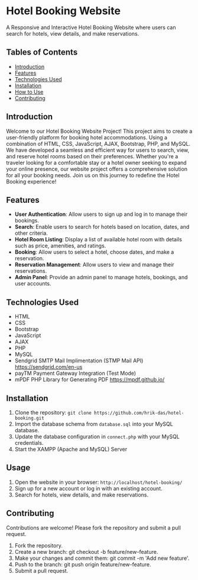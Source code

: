 # Hotel Booking Website
A Responsive and Interactive Hotel Booking Website where users can search for hotels, view details, and make reservations.

## Tables of Contents
- [Introduction](#introduction)
- [Features](#features)
- [Technologies Used](#technologies-used)
- [Installation](#installation)
- [How to Use](#usage)
- [Contributing](#contributing)

## Introduction
Welcome to our Hotel Booking Website Project! This project aims to create a user-friendly platform for booking hotel accommodations. Using a combination of HTML, CSS, JavaScript, AJAX, Bootstrap, PHP, and MySQL. We have developed a seamless and efficient way for users to search, view, and reserve hotel rooms based on their preferences. Whether you're a traveler looking for a comfortable stay or a hotel owner seeking to expand your online presence, our website project offers a comprehensive solution for all your booking needs. Join us on this journey to redefine the Hotel Booking experience!

## Features
- **User Authentication**: Allow users to sign up and log in to manage their bookings.
- **Search**: Enable users to search for hotels based on location, dates, and other criteria.
- **Hotel Room Listing**: Display a list of available hotel room with details such as price, amenities, and ratings.
- **Booking**: Allow users to select a hotel, choose dates, and make a reservation.
- **Reservation Management**: Allow users to view and manage their reservations.
- **Admin Panel**: Provide an admin panel to manage hotels, bookings, and user accounts.

## Technologies Used
- HTML
- CSS
- Bootstrap
- JavaScript
- AJAX
- PHP
- MySQL
- Sendgrid SMTP Mail Implimentation (STMP Mail API) https://sendgrid.com/en-us
- payTM Payment Gateway Integration (Test Mode)
- mPDF PHP Library for Generating PDF https://mpdf.github.io/

## Installation
1. Clone the repository: `git clone https://github.com/hrik-das/hotel-booking.git`
2. Import the database schema from `database.sql` into your MySQL database.
3. Update the database configuration in `connect.php` with your MySQL credentials.
4. Start the XAMPP (Apache and MySQL) Server

## Usage
1. Open the website in your browser: `http://localhost/hotel-booking/`
2. Sign up for a new account or log in with an existing account.
3. Search for hotels, view details, and make reservations.

## Contributing
Contributions are welcome! Please fork the repository and submit a pull request.
1. Fork the repository.
2. Create a new branch: git checkout -b feature/new-feature.
3. Make your changes and commit them: git commit -m 'Add new feature'.
4. Push to the branch: git push origin feature/new-feature.
5. Submit a pull request.